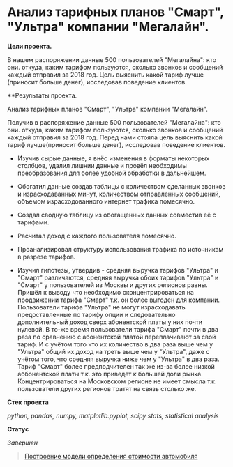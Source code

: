 # Анализ тарифных планов "Смарт", "Ультра" компании "Мегалайн".

**Цели проекта.**

В нашем распоряжении данные 500 пользователей "Мегалайна": кто они. откуда, каким тарифом пользуются, сколько звонков и сообщений каждый отправил за 2018 год.
Цель выяснить какой тариф лучше (приносит больше денег), исследовав поведение клиентов.

**Результаты проекта.

Анализ тарифных планов "Смарт", "Ультра" компании "Мегалайн".

Получив в распоряжение данные 500 пользователей "Мегалайна": кто они. откуда, каким тарифом пользуются, сколько звонков и сообщений каждый отправил за 2018 год.
Перед нами стояла цель выяснить какой тариф лучше(приносит больше денег), исследовав поведение клиентов.
* Изучив сырые данные, я внёс изменения в форматы некоторых столбцов, удалил лишнии данные и провёл необходимы преобразования для более удобной обработки в дальнейшем.

* Обогатил данные создав таблицы с количеством сделанных звонков и израсходаванных минут, количеством отправленных сообщений, объемом израсходованного интернет трафика помесячно.

* Создал сводную таблицу из обогащенных данных совместив её с тарифами.

* Расчитал доход с каждого пользователя помесячно.

* Проанализировал структуру использования трафика по источникам в разрезе тарифов.

* Изучил гипотезы, утвердив - средняя выручка тарифов "Ультра" и "Смарт" различаются, средняя выручка обоих тарифов "Ультра" и "Смарт" у 
пользователей из Москвы и других регионов равны. Пришёл к выводу что необходимо сконцентрироваться на продвижении тарифа "Смарт" т.к. он более
выгоден для компании. Пользователи тарифа "Ультра" не могут израсходавать предоставленные по тарифу опции и следовательно дополнительный доход
сверх абонентской платы у них почти нулевой. В то-же время пользователи тарифа "Смарт" почти в два раза по сравнению с абонентской платой переплачивают
за свой тариф. И с учётом того что их количество в два раза выше чем у "Ультра" общий их доход на треть выше чем у "Ультра", даже с учётом того, что средняя выручка
ниже чем у "Ультра" в два раза. Тариф "Смарт" более предподчителен так же из-за более низкой аббонентской платы т.к. это приведёт к большей доли рынка. 
Концентрироваться на Московском регионе не имеет смысла т.к. пользователи других регионов тратят на связь столько же.

**Стек проекта**

_python, pandas, numpy, matplotlib.pyplot, scipy stats, statistical analysis_

**Статус**

_Завершен_

> [Построение модели определения стоимости автомобиля](https://github.com/Mikhail-9/yandex_projects_praktimum/blob/master/tariff_data_analyst/tariff_data_analyst.ipynb)
